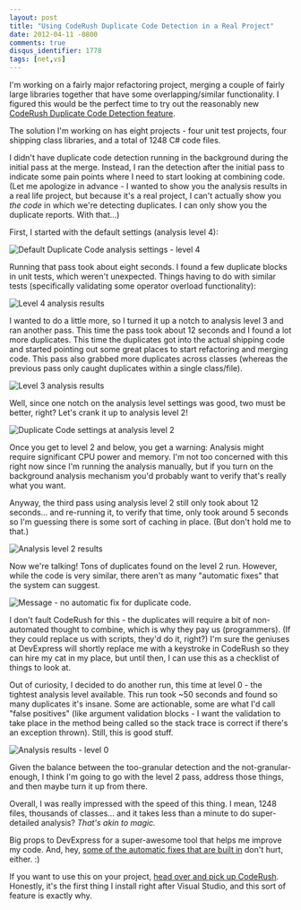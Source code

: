 ```yaml
---
layout: post
title: "Using CodeRush Duplicate Code Detection in a Real Project"
date: 2012-04-11 -0800
comments: true
disqus_identifier: 1778
tags: [net,vs]
---
```

I'm working on a fairly major refactoring project, merging a couple of
fairly large libraries together that have some overlapping/similar
functionality. I figured this would be the perfect time to try out the
reasonably new [CodeRush Duplicate Code Detection
feature](http://community.devexpress.com/blogs/markmiller/archive/2011/11/29/duplicate-detection-and-consolidation-in-coderush-for-visual-studio.aspx).

The solution I'm working on has eight projects - four unit test
projects, four shipping class libraries, and a total of 1248 C# code
files.

I didn't have duplicate code detection running in the background during
the initial pass at the merge. Instead, I ran the detection after the
initial pass to indicate some pain points where I need to start looking
at combining code. (Let me apologize in advance - I wanted to show you
the analysis results in a real life project, but because it's a real
project, I can't actually show you *the code* in which we're detecting
duplicates. I can only show you the duplicate reports. With that...)

First, I started with the default settings (analysis level 4):

![Default Duplicate Code analysis settings - level
4](https://hyqi8g.blu.livefilestore.com/y2pNWmFVAbhgNL8uXUnudVWxCtAlmRscnMM2NCEjI2GsUPBVsWlAnLZfGLBQ_kEDl8-CcMVq7qqSvzM944qdGAW7KFwatqBeeqIK3oCeaTVhjQ/20120411_initial_settings.png?psid=1)

Running that pass took about eight seconds. I found a few duplicate
blocks in unit tests, which weren't unexpected. Things having to do with
similar tests (specifically validating some operator overload
functionality):

![Level 4 analysis
results](https://hyqi8g.blu.livefilestore.com/y2p6kCSgciWlvcH8-ytuKvZThX-wXko_tKDRG2jl24t6RJiJghza02LAKvbonF8uaeopQm8_EgFUJuqDpCGdm1S9HT4UZT5CKX6x1k3cVQxYXU/20120411_initial_pass.png?psid=1)

I wanted to do a little more, so I turned it up a notch to analysis
level 3 and ran another pass. This time the pass took about 12 seconds
and I found a lot more duplicates. This time the duplicates got into the
actual shipping code and started pointing out some great places to start
refactoring and merging code. This pass also grabbed more duplicates
across classes (whereas the previous pass only caught duplicates within
a single class/file).

![Level 3 analysis
results](https://hyqi8g.bl3301.livefilestore.com/y2phohevMZazkceQ_cLdfLZV1H6dgn7sBgtSmoLG1MXimUI44e-CvjvEYDAVcd-0zs7BwHgqGaSL2fxX1ST7hbbPv9UHiZbHT8DJwuovWiGhHY/20120411_second_pass.png?psid=1)

Well, since one notch on the analysis level settings was good, two must
be better, right? Let's crank it up to analysis level 2!

![Duplicate Code settings at analysis level
2](https://hyqi8g.blu.livefilestore.com/y2pxAYe5VNh0sKIMUJWcMVpEjtYV9X_bfwq93U3-XtqpoVW45fyJ3D4Gsn8mAJ7te6-n_Na_PcO5CZkqYlDcnbnoJGsLGfMDzVsZIC9ma8PjWg/20120411_third_settings.png?psid=1)

Once you get to level 2 and below, you get a warning: Analysis might
require significant CPU power and memory. I'm not too concerned with
this right now since I'm running the analysis manually, but if you turn
on the background analysis mechanism you'd probably want to verify
that's really what you want.

Anyway, the third pass using analysis level 2 still only took about 12
seconds... and re-running it, to verify that time, only took around 5
seconds so I'm guessing there is some sort of caching in place. (But
don't hold me to that.)

![Analysis level 2
results](https://hyqi8g.blu.livefilestore.com/y2pjQIdxqSbPbNDiEwAS6iB0Qw4CyHrA4TF6N5TAOgdEwYmcQN0DobtU9ua3PHIiIHCJXhxphT-RSOiRR8GAZTKsik-aItDOR6yoTrpNryZMnE/20120411_third_pass.png?psid=1)

Now we're talking! Tons of duplicates found on the level 2 run. However,
while the code is very similar, there aren't as many "automatic fixes"
that the system can suggest.

![Message - no automatic fix for duplicate
code.](https://hyqi8g.bl3301.livefilestore.com/y2pQmZvmnB_lcyvIK6U9B_Z7gAzK7kuWip-avTxHd1-jCTSe_qY5Pgh3LrmR_E-Vv38u8oqyYy4PBG0xaCxi2UtIsVeGybgES7eJQtoIESeMHk/20120411_no_auto_consolidation.png?psid=1)

I don't fault CodeRush for this - the duplicates will require a bit of
non-automated thought to combine, which is why they pay us
(programmers). (If they could replace us with scripts, they'd do it,
right?) I'm sure the geniuses at DevExpress will shortly replace me with
a keystroke in CodeRush so they can hire my cat in my place, but until
then, I can use this as a checklist of things to look at.

Out of curiosity, I decided to do another run, this time at level 0 -
the tightest analysis level available. This run took \~50 seconds and
found so many duplicates it's insane. Some are actionable, some are what
I'd call "false positives" (like argument validation blocks - I want the
validation to take place in the method being called so the stack trace
is correct if there's an exception thrown). Still, this is good stuff.

![Analysis results - level
0](https://hyqi8g.bl3301.livefilestore.com/y2p29YtD9hIot9gyIvqAiIxxOMeai2eVOuaX6jrnWSDIt7qGqyfXlvlG-dXXGmXTa6EycmHNHusplOJiOxrnrAFsem8Gdsq82zDsG8FAw-bwWQ/20120411_level0_pass.png?psid=1)

Given the balance between the too-granular detection and the
not-granular-enough, I think I'm going to go with the level 2 pass,
address those things, and then maybe turn it up from there.

Overall, I was really impressed with the speed of this thing. I mean,
1248 files, thousands of classes... and it takes less than a minute to
do super-detailed analysis? *That's akin to magic.*

Big props to DevExpress for a super-awesome tool that helps me improve
my code. And, hey, [some of the automatic fixes that are built
in](http://community.devexpress.com/blogs/markmiller/archive/2011/11/29/duplicate-detection-and-consolidation-in-coderush-for-visual-studio.aspx)
don't hurt, either. :)

If you want to use this on your project, [head over and pick up
CodeRush](http://www.devexpress.com/coderush). Honestly, it's the first
thing I install right after Visual Studio, and this sort of feature is
exactly why.

